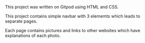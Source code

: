 This project was written on Gitpod using HTML and CSS.

This project contains simple navbar with 3 elememts which leads to separate pages.

Each page contains pictures and links to other websites which have explanations of each photo.